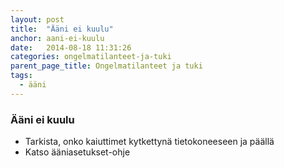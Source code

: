 ```yaml
---
layout: post
title:  "Ääni ei kuulu"
anchor: aani-ei-kuulu
date:   2014-08-18 11:31:26
categories: ongelmatilanteet-ja-tuki
parent_page_title: Ongelmatilanteet ja tuki
tags:
  - ääni
---
```


### <a name="aani-ei-kuulu">Ääni ei kuulu</a>
* Tarkista, onko kaiuttimet kytkettynä tietokoneeseen ja päällä
* Katso ääniasetukset-ohje


